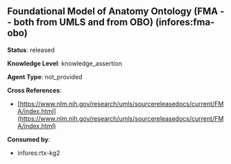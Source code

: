 [//]: # (DO NOT MANUALLY EDIT THIS FILE. IT IS GENERATED FROM A TEMPLATE.)

## Foundational Model of Anatomy Ontology (FMA -- both from UMLS and from OBO) (infores:fma-obo)

**Status**: released
  
**Knowledge Level**: knowledge_assertion
  
**Agent Type**: not_provided



**Cross References**:

- [https://www.nlm.nih.gov/research/umls/sourcereleasedocs/current/FMA/index.html](https://www.nlm.nih.gov/research/umls/sourcereleasedocs/current/FMA/index.html)


**Consumed by**:

- infores:rtx-kg2